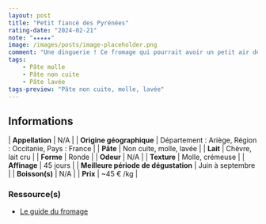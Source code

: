 ```yaml
---
layout: post
title: "Petit fiancé des Pyrénées"
rating-date: "2024-02-21"
note: "★★★★★"
image: /images/posts/image-placeholder.png
comment: "Une dinguerie ! Ce fromage qui pourrait avoir un petit air de Reblochon, est plus puissant en bouche, offrant des saveurs caprines équilibrées et parfumées de notes florales, de paille et de noisettes."
tags:
    - Pâte molle
    - Pâte non cuite
    - Pâte lavée
tags-preview: "Pâte non cuite, molle, lavée"
---
```


## Informations

| **Appellation** | N/A |
| **Origine géographique** | Département : Ariège, Région : Occitanie, Pays : France   |
| **Pâte** | Non cuite, molle, lavée |
| **Lait** | Chèvre, lait cru |
| **Forme** | Ronde |
| **Odeur** | N/A |
| **Texture** | Molle, crémeuse |
| **Affinage** | 45 jours |
| **Meilleure période de dégustation** | Juin à septembre |
| **Boisson(s)** | N/A |
| **Prix** | ~45 € /kg |

### Ressource(s)
* [Le guide du fromage](https://www.leguidedufromage.com/le-petit-fiance-des-pyrenees-io590.html)

